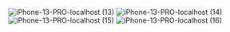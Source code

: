 ![iPhone-13-PRO-localhost (13)](https://github.com/user-attachments/assets/4c9d0868-33bf-4824-91c7-0fc637d0a409)
![iPhone-13-PRO-localhost (14)](https://github.com/user-attachments/assets/82d81583-0e4f-4949-9b0e-c8418da61d42)
![iPhone-13-PRO-localhost (15)](https://github.com/user-attachments/assets/ba74cd74-7942-4eeb-acd8-578fca972589)
![iPhone-13-PRO-localhost (16)](https://github.com/user-attachments/assets/cd2bdd43-0b5d-48eb-a9b3-5ab36c45fdcc)
